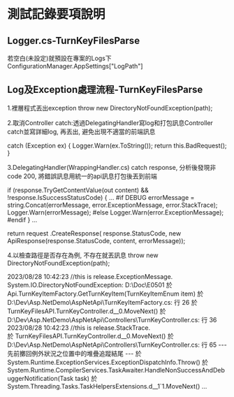 # 測試記錄要項說明
## Logger.cs-TurnKeyFilesParse

若空白(未設定)就預設在專案的Logs下ConfigurationManager.AppSettings["LogPath"]

## Log及Exception處理流程-TurnKeyFilesParse

1.裡層程式丟出exception
  throw new DirectoryNotFoundException(path);
  
2.取消Controller catch:透過DelegatingHandler寫log和打包訊息Controller catch並寫詳細log, 再丟出, 避免出現不適當的前端訊息

   catch (Exception ex)
   {
       Logger.Warn(ex.ToString());
       return this.BadRequest();
   }
   
3.DelegatingHandler(WrappingHandler.cs) catch response, 分析後發現非code 200, 將錯誤訊息用統一的api訊息打包後丟到前端

   if (response.TryGetContentValue(out content)
       && !response.IsSuccessStatusCode)
   {
	...
	#if DEBUG
						errorMessage = string.Concat(errorMessage, error.ExceptionMessage, error.StackTrace);
						Logger.Warn(errorMessage);
	#else
						Logger.Warn(error.ExceptionMessage);
	#endif
   }
   ...
   
   return request
    .CreateResponse(
        response.StatusCode,
        new ApiResponse(response.StatusCode, content, errorMessage));
	
4.以檢查路徑是否存在為例, 不存在就丟訊息 throw new DirectoryNotFoundException(path);

2023/08/28 10:42:23 //this is release.ExceptionMessage. 
	System.IO.DirectoryNotFoundException: D:\Doc\E0501
   於 Api.TurnKeyItemFactory.GetTurnKeyItem(TurnKeyItemEnum item) 於 D:\Dev\Asp.NetDemo\AspNetApi\TurnKeyItemFactory.cs: 行 26
   於 TurnKeyFilesAPI.TurnKeyController.<GetJson>d__0.MoveNext() 於 D:\Dev\Asp.NetDemo\AspNetApi\Controllers\TurnKeyController.cs: 行 36
	2023/08/28 10:42:23 //this is release.StackTrace.    
	於 TurnKeyFilesAPI.TurnKeyController.<GetJson>d__0.MoveNext() 於 D:\Dev\Asp.NetDemo\AspNetApi\Controllers\TurnKeyController.cs: 行 65
	--- 先前擲回例外狀況之位置中的堆疊追蹤結尾 ---
	   於 System.Runtime.ExceptionServices.ExceptionDispatchInfo.Throw()
	   於 System.Runtime.CompilerServices.TaskAwaiter.HandleNonSuccessAndDebuggerNotification(Task task)
	   於 System.Threading.Tasks.TaskHelpersExtensions.<CastToObject>d__1`1.MoveNext()
	...
